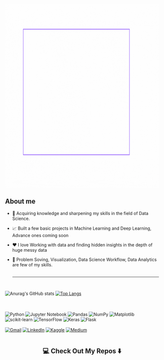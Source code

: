  <div align="center">
  <img src="https://github.com/yash16jr/yash16jr/blob/main/Hi%20there.gif" alt="header"  width="1200" height="600" />
 </div>
<h2>  About me</h2>

- 💼 Acquiring knowledge and sharpening my skills in the field of Data Science.

- 📈 Built a few basic projects in Machine Learning and Deep Learning, Advance ones coming soon 

- ❤️ I love Working with data and finding hidden insights in the depth of huge messy data

- 💬 Problem Soving, Visualization, Data Science Workflow, Data Analytics are few of my skills.<br><br><hr><br>


![Anurag's GitHub stats](https://github-readme-stats.vercel.app/api?username=yash16jr&show_icons=true&theme=radical)
[![Top Langs](https://github-readme-stats.vercel.app/api/top-langs/?username=yash16jr&layout=compact)](https://github.com/yash16jr/github-readme-stats)<br><br><br><br>
![Python](https://img.shields.io/badge/python-3670A0?style=for-the-badge&logo=python&logoColor=ffdd54)
![Jupyter Notebook](https://img.shields.io/badge/jupyter-%23FA0F00.svg?style=for-the-badge&logo=jupyter&logoColor=white)
![Pandas](https://img.shields.io/badge/pandas-%23150458.svg?style=for-the-badge&logo=pandas&logoColor=white)
![NumPy](https://img.shields.io/badge/numpy-%23013243.svg?style=for-the-badge&logo=numpy&logoColor=white)
![Matplotlib](https://img.shields.io/badge/Matplotlib-%23ffffff.svg?style=for-the-badge&logo=Matplotlib&logoColor=black)
![scikit-learn](https://img.shields.io/badge/scikit--learn-%23F7931E.svg?style=for-the-badge&logo=scikit-learn&logoColor=white)
![TensorFlow](https://img.shields.io/badge/TensorFlow-%23FF6F00.svg?style=for-the-badge&logo=TensorFlow&logoColor=white)
![Keras](https://img.shields.io/badge/Keras-%23D00000.svg?style=for-the-badge&logo=Keras&logoColor=white)
![Flask](https://img.shields.io/badge/flask-%23000.svg?style=for-the-badge&logo=flask&logoColor=white)<br><br>
<a href="https://mail.google.com/mail/u/0/?tab=rm#inbox?compose=new&to=yash16jr@gmail.com">![Gmail](https://img.shields.io/badge/Gmail-D14836?style=for-the-badge&logo=gmail&logoColor=white)</a>
<a href= "www.linkedin.com/in/yash16singh">![LinkedIn](https://img.shields.io/badge/linkedin-%230077B5.svg?style=for-the-badge&logo=linkedin&logoColor=white)</a>
<a href = "https://www.kaggle.com/yash16jr">![Kaggle](https://img.shields.io/badge/Kaggle-035a7d?style=for-the-badge&logo=kaggle&logoColor=white)</a>
<a href = "https://medium.com/@yash16jr">![Medium](https://img.shields.io/badge/Medium-12100E?style=for-the-badge&logo=medium&logoColor=white)</a><br><br>
<h2  align="center">💻 Check Out My Repos ⬇️ </h2>

